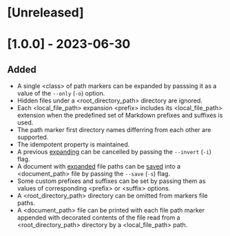 # [Unreleased]

# [1.0.0] - 2023-06-30

## Added

- A single \<class\> of path markers can be expanded
by passsing it as a value of the `--only` (`-o`) option.
- Hidden files under a \<root\_directory\_path\> directory are ignored.
- Each \<local\_file\_path\> expansion \<prefix\> includes its \<local\_file\_path\> extension
when the predefined set of Markdown prefixes and suffixes is used.
- The path marker first directory names
differring from each other
are supported.
- The idempotent property is maintained.
- A previous [expanding](https://github.com/monadosquito/unpath#expand) can be cancelled
by passing the `--invert` (`-i`) flag.
- A document
with [expanded](https://github.com/monadosquito/unpath#expand) file paths can be [saved](https://github.com/monadosquito/unpath#save)
into a \<document\_path\> file by passing the `--save` (`-s`) flag.
- Some custom prefixes and suffixes can be set
by passing them as values of corresponding \<prefix\> or \<suffix\> options.
- A \<root\_directory\_path\> directory can be omitted from markers file paths.
- A \<document\_path\> file can be printed with each file path marker
appended with decorated contents of the file
read from a \<root\_directory\_path\> directory
by a \<local\_file\_path\> path.
